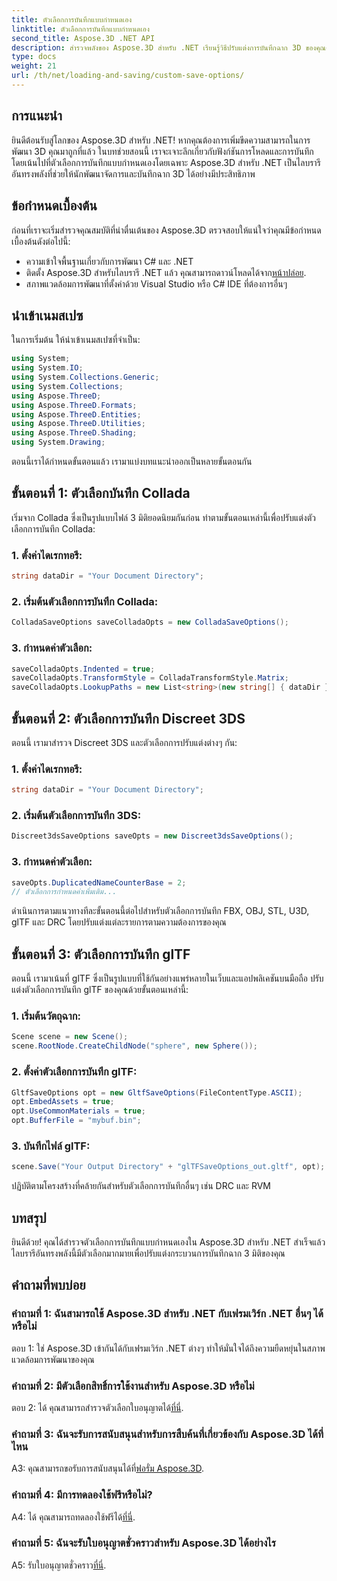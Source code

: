 ```yaml
---
title: ตัวเลือกการบันทึกแบบกำหนดเอง
linktitle: ตัวเลือกการบันทึกแบบกำหนดเอง
second_title: Aspose.3D .NET API
description: สำรวจพลังของ Aspose.3D สำหรับ .NET เรียนรู้วิธีปรับแต่งการบันทึกฉาก 3D ของคุณด้วยคำแนะนำทีละขั้นตอนในรูปแบบ Collada, USD, 3DS, FBX, OBJ, STL, U3D, glTF, DRC และ RVM
type: docs
weight: 21
url: /th/net/loading-and-saving/custom-save-options/
---
```

## การแนะนำ

ยินดีต้อนรับสู่โลกของ Aspose.3D สำหรับ .NET! หากคุณต้องการเพิ่มขีดความสามารถในการพัฒนา 3D คุณมาถูกที่แล้ว ในบทช่วยสอนนี้ เราจะเจาะลึกเกี่ยวกับฟังก์ชันการโหลดและการบันทึก โดยเน้นไปที่ตัวเลือกการบันทึกแบบกำหนดเองโดยเฉพาะ Aspose.3D สำหรับ .NET เป็นไลบรารีอันทรงพลังที่ช่วยให้นักพัฒนาจัดการและบันทึกฉาก 3D ได้อย่างมีประสิทธิภาพ

## ข้อกำหนดเบื้องต้น

ก่อนที่เราจะเริ่มสำรวจคุณสมบัติที่น่าตื่นเต้นของ Aspose.3D ตรวจสอบให้แน่ใจว่าคุณมีข้อกำหนดเบื้องต้นดังต่อไปนี้:

- ความเข้าใจพื้นฐานเกี่ยวกับการพัฒนา C# และ .NET
-  ติดตั้ง Aspose.3D สำหรับไลบรารี .NET แล้ว คุณสามารถดาวน์โหลดได้จาก[หน้าปล่อย](https://releases.aspose.com/3d/net/).
- สภาพแวดล้อมการพัฒนาที่ตั้งค่าด้วย Visual Studio หรือ C# IDE ที่ต้องการอื่นๆ

## นำเข้าเนมสเปซ

ในการเริ่มต้น ให้นำเข้าเนมสเปซที่จำเป็น:

```csharp
using System;
using System.IO;
using System.Collections.Generic;
using System.Collections;
using Aspose.ThreeD;
using Aspose.ThreeD.Formats;
using Aspose.ThreeD.Entities;
using Aspose.ThreeD.Utilities;
using Aspose.ThreeD.Shading;
using System.Drawing;
```

ตอนนี้เราได้กำหนดขั้นตอนแล้ว เรามาแบ่งบทแนะนำออกเป็นหลายขั้นตอนกัน

## ขั้นตอนที่ 1: ตัวเลือกบันทึก Collada

เริ่มจาก Collada ซึ่งเป็นรูปแบบไฟล์ 3 มิติยอดนิยมกันก่อน ทำตามขั้นตอนเหล่านี้เพื่อปรับแต่งตัวเลือกการบันทึก Collada:

### 1. ตั้งค่าไดเรกทอรี:
   ```csharp
   string dataDir = "Your Document Directory";
   ```

### 2. เริ่มต้นตัวเลือกการบันทึก Collada:
   ```csharp
   ColladaSaveOptions saveColladaOpts = new ColladaSaveOptions();
   ```

### 3. กำหนดค่าตัวเลือก:
   ```csharp
   saveColladaOpts.Indented = true;
   saveColladaOpts.TransformStyle = ColladaTransformStyle.Matrix;
   saveColladaOpts.LookupPaths = new List<string>(new string[] { dataDir });
   ```

## ขั้นตอนที่ 2: ตัวเลือกการบันทึก Discreet 3DS

ตอนนี้ เรามาสำรวจ Discreet 3DS และตัวเลือกการปรับแต่งต่างๆ กัน:

### 1. ตั้งค่าไดเรกทอรี:
   ```csharp
   string dataDir = "Your Document Directory";
   ```

### 2. เริ่มต้นตัวเลือกการบันทึก 3DS:
   ```csharp
   Discreet3dsSaveOptions saveOpts = new Discreet3dsSaveOptions();
   ```

### 3. กำหนดค่าตัวเลือก:
   ```csharp
   saveOpts.DuplicatedNameCounterBase = 2;
   // ตัวเลือกการกำหนดค่าเพิ่มเติม...
   ```

ดำเนินการตามแนวทางทีละขั้นตอนนี้ต่อไปสำหรับตัวเลือกการบันทึก FBX, OBJ, STL, U3D, glTF และ DRC โดยปรับแต่งแต่ละรายการตามความต้องการของคุณ

## ขั้นตอนที่ 3: ตัวเลือกการบันทึก glTF

ตอนนี้ เรามาเน้นที่ glTF ซึ่งเป็นรูปแบบที่ใช้กันอย่างแพร่หลายในเว็บและแอปพลิเคชันบนมือถือ ปรับแต่งตัวเลือกการบันทึก glTF ของคุณด้วยขั้นตอนเหล่านี้:

### 1. เริ่มต้นวัตถุฉาก:
   ```csharp
   Scene scene = new Scene();
   scene.RootNode.CreateChildNode("sphere", new Sphere());
   ```

### 2. ตั้งค่าตัวเลือกการบันทึก glTF:
   ```csharp
   GltfSaveOptions opt = new GltfSaveOptions(FileContentType.ASCII);
   opt.EmbedAssets = true;
   opt.UseCommonMaterials = true;
   opt.BufferFile = "mybuf.bin";
   ```

### 3. บันทึกไฟล์ glTF:
   ```csharp
   scene.Save("Your Output Directory" + "glTFSaveOptions_out.gltf", opt);
   ```

ปฏิบัติตามโครงสร้างที่คล้ายกันสำหรับตัวเลือกการบันทึกอื่นๆ เช่น DRC และ RVM

## บทสรุป

ยินดีด้วย! คุณได้สำรวจตัวเลือกการบันทึกแบบกำหนดเองใน Aspose.3D สำหรับ .NET สำเร็จแล้ว ไลบรารีอันทรงพลังนี้มีตัวเลือกมากมายเพื่อปรับแต่งกระบวนการบันทึกฉาก 3 มิติของคุณ

## คำถามที่พบบ่อย

### คำถามที่ 1: ฉันสามารถใช้ Aspose.3D สำหรับ .NET กับเฟรมเวิร์ก .NET อื่นๆ ได้หรือไม่

ตอบ 1: ใช่ Aspose.3D เข้ากันได้กับเฟรมเวิร์ก .NET ต่างๆ ทำให้มั่นใจได้ถึงความยืดหยุ่นในสภาพแวดล้อมการพัฒนาของคุณ

### คำถามที่ 2: มีตัวเลือกสิทธิ์การใช้งานสำหรับ Aspose.3D หรือไม่

 ตอบ 2: ได้ คุณสามารถสำรวจตัวเลือกใบอนุญาตได้[ที่นี่](https://purchase.aspose.com/buy).

### คำถามที่ 3: ฉันจะรับการสนับสนุนสำหรับการสืบค้นที่เกี่ยวข้องกับ Aspose.3D ได้ที่ไหน

 A3: คุณสามารถขอรับการสนับสนุนได้ที่[ฟอรั่ม Aspose.3D](https://forum.aspose.com/c/3d/18).

### คำถามที่ 4: มีการทดลองใช้ฟรีหรือไม่?

 A4: ได้ คุณสามารถทดลองใช้ฟรีได้[ที่นี่](https://releases.aspose.com/).

### คำถามที่ 5: ฉันจะรับใบอนุญาตชั่วคราวสำหรับ Aspose.3D ได้อย่างไร

 A5: รับใบอนุญาตชั่วคราว[ที่นี่](https://purchase.aspose.com/temporary-license/).